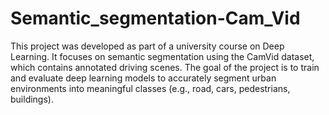 # Semantic_segmentation-Cam_Vid

This project was developed as part of a university course on Deep Learning. 
It focuses on semantic segmentation using the CamVid dataset, which contains annotated driving scenes. The goal of the project is to train and evaluate deep learning models to accurately segment urban environments into meaningful classes (e.g., road, cars, pedestrians, buildings).
